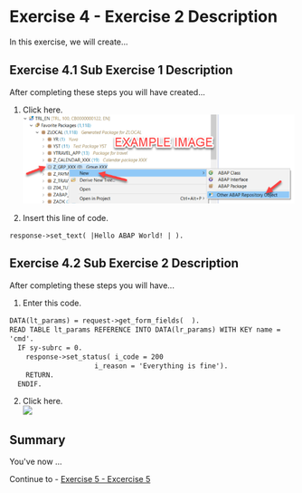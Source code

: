 # Exercise 4 - Exercise 2 Description

In this exercise, we will create...

## Exercise 4.1 Sub Exercise 1 Description

After completing these steps you will have created...

1. Click here.
<br>![](/exercises/ex4/images/02_01_0010.png)

2.	Insert this line of code.
```abap
response->set_text( |Hello ABAP World! | ). 
```



## Exercise 4.2 Sub Exercise 2 Description

After completing these steps you will have...

1.	Enter this code.
```abap
DATA(lt_params) = request->get_form_fields(  ).
READ TABLE lt_params REFERENCE INTO DATA(lr_params) WITH KEY name = 'cmd'.
  IF sy-subrc = 0.
    response->set_status( i_code = 200
                     i_reason = 'Everything is fine').
    RETURN.
  ENDIF.

```

2.	Click here.
<br>![](/images/02_02_0010.png)

## Summary

You've now ...

Continue to - [Exercise 5 - Excercise 5 ](../ex5/README.md)
